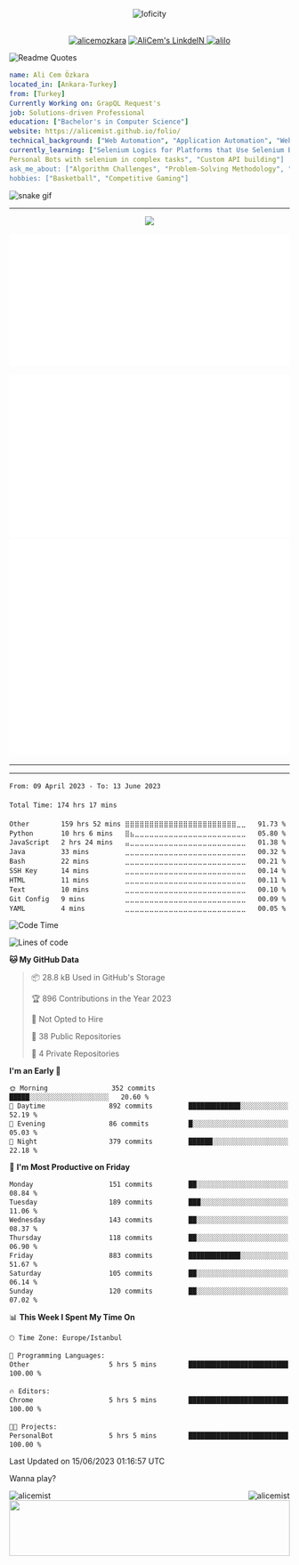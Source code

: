 <p align="center">
<img alt="loficity" width="800px" src="https://github.com/HyunCafe/HyunCafe/raw/main/assests/loficity.gif"</img>
</p>
<p align="center">
<br/>
  <a href="https://www.buymeacoffee.com/alicemozkara"> <img src="https://cdn.buymeacoffee.com/buttons/v2/default-yellow.png" height="50" width="210" alt="alicemozkara" /></a>
<a href="https://www.linkedin.com/in/ali-cem-oz/">
  <img alt="AliCem's LinkdeIN" width="40px" src="https://user-images.githubusercontent.com/43545812/144035037-0f415fc7-9f96-4517-a370-ccc6e78a714b.png" />
  
</a>
<a href="https://www.leetcode.com/alilo" target="blank"><img src="https://raw.githubusercontent.com/rahuldkjain/github-profile-readme-generator/master/src/images/icons/Social/leet-code.svg" alt="alilo"  width="30px" /></a>

<br>
  
</p>

 ![Readme Quotes](https://quotes-github-readme.vercel.app/api?type=horizontal&theme=nord) 
  




```yaml
name: Ali Cem Özkara
located_in: [Ankara-Turkey]
from: [Turkey]
Currently Working on: GrapQL Request's
job: Solutions-driven Professional
education: ["Bachelor's in Computer Science"]
website: https://alicemist.github.io/folio/
technical_background: ["Web Automation", "Application Automation", "Web Technologies", "Cloud Technologies", "NLP Techniques"]
currently_learning: ["Selenium Logics for Platforms that Use Selenium Backend", 
Personal Bots with selenium in complex tasks", "Custom API building"]
ask_me_about: ["Algorithm Challenges", "Problem-Solving Methodology", "Python", "Node.js", "React.js", "TypeScript","LeetCode"]
hobbies: ["Basketball", "Competitive Gaming"]
```

![snake gif](https://github.com/alicemist/alicemist/blob/output/github-contribution-grid-snake.svg)
<hr>
<p align="center">
  <img alig src="https://github-profile-trophy.vercel.app/?username=alicemist&column=6&rank=SSS,SS,S,AAA,AA,A,B,C" />
</p>



![Metrics](https://raw.githubusercontent.com/alicemist/alicemist/main/github-metrics.svg)

![Metrics](https://raw.githubusercontent.com/alicemist/alicemist/main/metrics.plugin.habits.charts.svg)
![Metrics](https://raw.githubusercontent.com/alicemist/alicemist/main/metrics.plugin.leetcode.svg)
<hr>

<hr>

<!--START_SECTION:WAKA-->

```txt
From: 09 April 2023 - To: 13 June 2023

Total Time: 174 hrs 17 mins

Other        159 hrs 52 mins ⣿⣿⣿⣿⣿⣿⣿⣿⣿⣿⣿⣿⣿⣿⣿⣿⣿⣿⣿⣿⣿⣿⣿⣀⣀   91.73 %
Python       10 hrs 6 mins   ⣿⣦⣀⣀⣀⣀⣀⣀⣀⣀⣀⣀⣀⣀⣀⣀⣀⣀⣀⣀⣀⣀⣀⣀⣀   05.80 %
JavaScript   2 hrs 24 mins   ⣤⣀⣀⣀⣀⣀⣀⣀⣀⣀⣀⣀⣀⣀⣀⣀⣀⣀⣀⣀⣀⣀⣀⣀⣀   01.38 %
Java         33 mins         ⣀⣀⣀⣀⣀⣀⣀⣀⣀⣀⣀⣀⣀⣀⣀⣀⣀⣀⣀⣀⣀⣀⣀⣀⣀   00.32 %
Bash         22 mins         ⣀⣀⣀⣀⣀⣀⣀⣀⣀⣀⣀⣀⣀⣀⣀⣀⣀⣀⣀⣀⣀⣀⣀⣀⣀   00.21 %
SSH Key      14 mins         ⣀⣀⣀⣀⣀⣀⣀⣀⣀⣀⣀⣀⣀⣀⣀⣀⣀⣀⣀⣀⣀⣀⣀⣀⣀   00.14 %
HTML         11 mins         ⣀⣀⣀⣀⣀⣀⣀⣀⣀⣀⣀⣀⣀⣀⣀⣀⣀⣀⣀⣀⣀⣀⣀⣀⣀   00.11 %
Text         10 mins         ⣀⣀⣀⣀⣀⣀⣀⣀⣀⣀⣀⣀⣀⣀⣀⣀⣀⣀⣀⣀⣀⣀⣀⣀⣀   00.10 %
Git Config   9 mins          ⣀⣀⣀⣀⣀⣀⣀⣀⣀⣀⣀⣀⣀⣀⣀⣀⣀⣀⣀⣀⣀⣀⣀⣀⣀   00.09 %
YAML         4 mins          ⣀⣀⣀⣀⣀⣀⣀⣀⣀⣀⣀⣀⣀⣀⣀⣀⣀⣀⣀⣀⣀⣀⣀⣀⣀   00.05 %
```

<!--END_SECTION:WAKA-->
<!--START_SECTION:time-->
![Code Time](http://img.shields.io/badge/Code%20Time-174%20hrs%2017%20mins-blue)

![Lines of code](https://img.shields.io/badge/From%20Hello%20World%20I%27ve%20Written-2.4%20million%20lines%20of%20code-blue)

**🐱 My GitHub Data** 

> 📦 28.8 kB Used in GitHub's Storage 
 > 
> 🏆 896 Contributions in the Year 2023
 > 
> 🚫 Not Opted to Hire
 > 
> 📜 38 Public Repositories 
 > 
> 🔑 4 Private Repositories 
 > 
**I'm an Early 🐤** 

```text
🌞 Morning                352 commits         █████░░░░░░░░░░░░░░░░░░░░   20.60 % 
🌆 Daytime                892 commits         █████████████░░░░░░░░░░░░   52.19 % 
🌃 Evening                86 commits          █░░░░░░░░░░░░░░░░░░░░░░░░   05.03 % 
🌙 Night                  379 commits         ██████░░░░░░░░░░░░░░░░░░░   22.18 % 
```
📅 **I'm Most Productive on Friday** 

```text
Monday                   151 commits         ██░░░░░░░░░░░░░░░░░░░░░░░   08.84 % 
Tuesday                  189 commits         ███░░░░░░░░░░░░░░░░░░░░░░   11.06 % 
Wednesday                143 commits         ██░░░░░░░░░░░░░░░░░░░░░░░   08.37 % 
Thursday                 118 commits         ██░░░░░░░░░░░░░░░░░░░░░░░   06.90 % 
Friday                   883 commits         █████████████░░░░░░░░░░░░   51.67 % 
Saturday                 105 commits         ██░░░░░░░░░░░░░░░░░░░░░░░   06.14 % 
Sunday                   120 commits         ██░░░░░░░░░░░░░░░░░░░░░░░   07.02 % 
```


📊 **This Week I Spent My Time On** 

```text
🕑︎ Time Zone: Europe/Istanbul

💬 Programming Languages: 
Other                    5 hrs 5 mins        █████████████████████████   100.00 % 

🔥 Editors: 
Chrome                   5 hrs 5 mins        █████████████████████████   100.00 % 

🐱‍💻 Projects: 
PersonalBot              5 hrs 5 mins        █████████████████████████   100.00 % 
```


 Last Updated on 15/06/2023 01:16:57 UTC
<!--END_SECTION:time-->

Wanna play?
 <div align=center>
  
<img align="left" src="https://github-readme-stats.vercel.app/api/top-langs?username=alicemist&show_icons=true&locale=en&layout=compact" alt="alicemist" />

<img align="right" src="https://github-readme-streak-stats.herokuapp.com/?user=alicemist" alt="alicemist" />
</div>
<div align=center>
  <img  height=100px width= 100% src="https://capsule-render.vercel.app/api?type=waving&color=gradient&height=60&section=footer"/>
</div>


